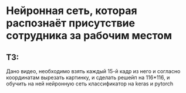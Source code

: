 # Нейронная сеть, которая распознаёт присутствие сотрудника за рабочим местом

## ТЗ:
Дано видео, необходимо взять каждый 15-й кадр из него и согласно координатам вырезать картинку, и сделать решейп на 116*116, и обучить на ней нейронную сеть классификатор на keras и pytorch
